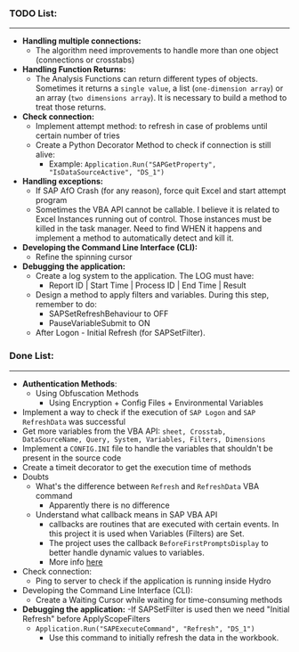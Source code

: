 ### TODO List:
---------------------------
- **Handling multiple connections:**
    - The algorithm need improvements to handle more than one object (connections or crosstabs)
- **Handling Function Returns:**
    - The Analysis Functions can return different types of objects. Sometimes it returns a `single value`, a list (`one-dimension array`) or an array (`two dimensions array`). It is necessary to build a method to treat those returns. 
- **Check connection:**
    - Implement attempt method: to refresh in case of problems until certain number of tries
    - Create a Python Decorator Method to check if connection is still alive: 
        - Example: `Application.Run("SAPGetProperty", "IsDataSourceActive", "DS_1")`
- **Handling exceptions:**
    - If SAP AfO Crash (for any reason), force quit Excel and start attempt program
    - Sometimes the VBA API cannot be callable. I believe it is related to Excel Instances running out of control. Those instances must be killed in the task manager. Need to find WHEN it happens and implement a method to automatically detect and kill it. 
- **Developing the Command Line Interface (CLI):**
    - Refine the spinning cursor
- **Debugging the application:**
    - Create a log system to the application. The LOG must have:
        - Report ID | Start Time | Process ID | End Time | Result
    - Design a method to apply filters and variables. During this step, remember to do:
        - SAPSetRefreshBehaviour to OFF
        - PauseVariableSubmit to ON
    - After Logon - Initial Refresh (for SAPSetFilter).



### Done List: 
-------------------------------
- **Authentication Methods**:
    - Using Obfuscation Methods
        - Using Encryption + Config Files + Environmental Variables
- Implement a way to check if the execution of `SAP Logon` and `SAP RefreshData` was successful 
- Get more variables from the VBA API: `sheet, Crosstab, DataSourceName, Query, System, Variables, Filters, Dimensions`
- Implement a `CONFIG.INI` file to handle the variables that shouldn't be present in the source code
- Create a timeit decorator to get the execution time of methods
- Doubts 
    - What's the difference between `Refresh` and `RefreshData` VBA command 
        - Apparently there is no difference
    - Understand what callback means in SAP VBA API
        - callbacks are routines that are executed with certain events. In this project it is used when Variables (Filters) are Set.
        - The project uses the callback `BeforeFirstPromptsDisplay` to better handle dynamic values to variables.
        - More info [here](https://help.sap.com/viewer/ca9c58444d64420d99d6c136a3207632/2.6.1.0/en-US/f26f56246c9b1014bf2c9a7eb0e91070.html)
- Check connection:
    - Ping to server to check if the application is running inside Hydro
- Developing the Command Line Interface (CLI):
    - Create a Waiting Cursor while waiting for time-consuming methods
- **Debugging the application:**
    -If SAPSetFilter is used then we need "Initial Refresh" before ApplyScopeFilters
    - `Application.Run("SAPExecuteCommand", "Refresh", "DS_1")`
        - Use this command to initially refresh the data in the workbook.
